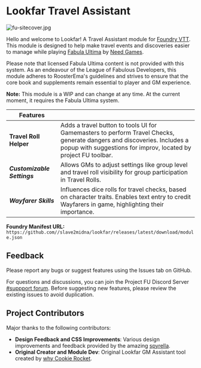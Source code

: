 # Lookfar Travel Assistant

![fu-sitecover.jpg](https://trello.com/1/cards/64db0994c4a8791322c8b2e2/attachments/64f476a7f1dc332714f44c8c/download/fu-sitecover.jpg)

Hello and welcome to Lookfar! A Travel Assistant module for [Foundry VTT](https://foundryvtt.com/). This module is designed to help make travel events and discoveries easier to manage while playing [Fabula Ultima](https://www.needgames.it/fabula-ultima-en/) by [Need Games](https://www.needgames.it/).

Please note that licensed Fabula Ultima content is not provided with this system. As an endeavour of the League of Fabulous Developers, this module adheres to RoosterEma's guidelines and strives to ensure that the core book and supplements remain essential to player and GM experience.

**Note:** This module is a WIP and can change at any time. At the current moment, it requires the Fabula Ultima system.

| Features               |                                                                                                                                                          |
|------------------------|------------------------------------------------------------------------------------------------------------------------------------------------------------------------------|
| **Travel Roll Helper** | Adds a travel button to tools UI for Gamemasters to perform Travel Checks, generate dangers and discoveries. Includes a popup with suggestions for improv, located by project FU toolbar. |
| **_Customizable Settings_** | Allows GMs to adjust settings like group level and travel roll visibility for group participation in Travel Rolls. |
| **_Wayfarer Skills_**      | Influences dice rolls for travel checks, based on character traits. Enables text entry to credit Wayfarers in game, highlighting their importance. |

**Foundry Manifest URL:** `https://github.com//slave2midna/lookfar/releases/latest/download/module.json`

## Feedback

Please report any bugs or suggest features using the Issues tab on GitHub.

For questions and discussions, you can join the Project FU Discord Server [#suppport forum](https://discord.com/channels/1194506991754805278/1220562380568789063 "‌"). Before suggesting new features, please review the existing issues to avoid duplication.

## Project Contributors

Major thanks to the following contributors:

- **Design Feedback and CSS Improvements**: Various design improvements and feedback provided by the amazing [spyrella](https://github.com/spyrella).
- **Original Creator and Module Dev**: Original Lookfar GM Assistant tool created by [why Cookie Rocket](https://github.com/infrastructureaxolotl).
